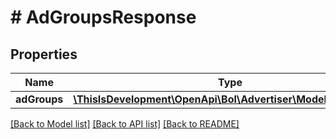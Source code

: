 # # AdGroupsResponse

## Properties

Name | Type | Description | Notes
------------ | ------------- | ------------- | -------------
**adGroups** | [**\ThisIsDevelopment\OpenApi\Bol\Advertiser\Models\AdGroup[]**](AdGroup.md) |  |

[[Back to Model list]](../../README.md#models) [[Back to API list]](../../README.md#endpoints) [[Back to README]](../../README.md)
